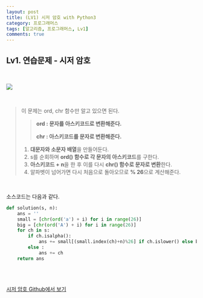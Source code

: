 ```yaml
---
layout: post
title: (LV1) 시저 암호 with Python3
category: 프로그래머스
tags: [알고리즘, 프로그래머스, Lv1]
comments: true
---
```


## Lv1. 연습문제 - 시저 암호

<br>



![](https://i.imgur.com/pL5ZMF8.png)

<br>

> 이 문제는 ord, chr 함수만 알고 있으면 된다.
>
> > **ord : 문자를 아스키코드로 변환해준다.**
> >
> > **chr : 아스키코드를 문자로 변환해준다.**
>
> 1. **대문자와 소문자 배열**을 만들어둔다.
> 2. s를 순회하며 **ord() 함수로 각 문자의 아스키코드**를 구한다.
> 3. **아스키코드 + n**을 한 후 이를 다시 **chr() 함수로 문자로 변환**한다.
> 4. 알파벳이 넘어가면 다시 처음으로 돌아오므로 **% 26**으로 계산해준다.

<br>

소스코드는 다음과 같다.

```python
def solution(s, n):
    ans = ''
    small = [chr(ord('a') + i) for i in range(26)]
    big = [chr(ord('A') + i) for i in range(26)]
    for ch in s:
        if ch.isalpha():
            ans += small[(small.index(ch)+n)%26] if ch.islower() else big[(big.index(ch)+n)%26]
        else :
            ans += ch
    return ans
```



<br>

<br>

[시저 암호 Github에서 보기]([https://github.com/ljh9601/BOJ-Programmers/blob/master/Programmers/Lv1/%EC%8B%9C%EC%A0%80%20%EC%95%94%ED%98%B8.Py](https://github.com/ljh9601/BOJ-Programmers/blob/master/Programmers/Lv1/시저%20암호.Py))

<br>